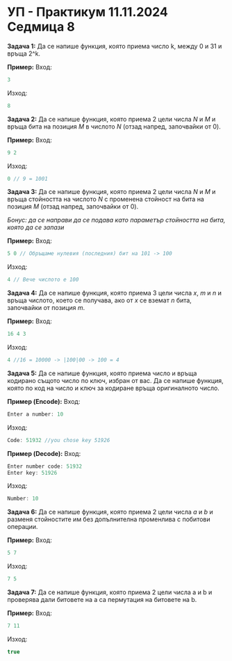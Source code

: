 # УП - Практикум 11.11.2024 Седмица 8

**Задача 1:** Да се напише функция, която приема число k, между 0 и 31 и връща 2^k.

**Пример:**
Вход:
```c++
3
```
Изход:
```c++
8
```

**Задача 2:** Да се напише функция, която приема 2 цели числа *N* и *M* и връща бита на позиция *M* в числото *N* (отзад напред, започвайки от 0).

**Пример:**
Вход:
```c++
9 2
```
Изход:
```c++
0 // 9 = 1001
```

**Задача 3:** Да се напише функция, която приема 2 цели числа *N* и *M* и връща стойността на числото *N* с променена стойност на бита на позиция *M* (отзад напред, започвайки от 0).

*Бонус: да се направи да се подава като параметър стойността на бита, която да се запази*

**Пример:**
Вход:
```c++
5 0 // Обръщаме нулевия (последния) бит на 101 -> 100
```
Изход:
```c++
4 // Вече числото е 100
```


**Задача 4:** Да се напише функция, която приема 3 цели числа *x*, *m* и *n* и връща числото, което се получава, ако от *x* се вземат *n* бита, започвайки от позиция *m*.

**Пример:**
Вход:
```c++
16 4 3
```
Изход:
```c++
4 //16 = 10000 -> |100|00 -> 100 = 4
```

**Задача 5:** Да се напише функция, която приема число и връща кодирано същото число по ключ, избран от вас. Да се напише функция, която по код на число и ключ за кодиране връща оригиналното число.

**Пример (Encode):**
Вход:
```c++
Enter a number: 10
```
Изход:
```c++
Code: 51932 //you chose key 51926
```

**Пример (Decode):**
Вход:
```c++
Enter number code: 51932
Enter key: 51926
```
Изход:
```c++
Number: 10
```

**Задача 6:** Да се напише функция, която приема 2 цели числа *a* и *b* и разменя стойностите им без допълнителна променлива с побитови операции.

**Пример:**
Вход:
```c++
5 7
```
Изход:
```c++
7 5
```

**Задача 7:** Да се напише функция, която приема 2 цели числа a и b и проверява дали битовете на a са пермутация на битовете на b.

**Пример:**
Вход:
```c++
7 11
```
Изход:
```c++
true
```
